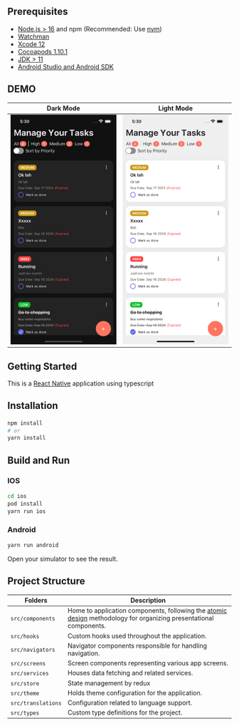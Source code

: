 ## Prerequisites

- [Node.js > 16](https://nodejs.org) and npm (Recommended: Use [nvm](https://github.com/nvm-sh/nvm))
- [Watchman](https://facebook.github.io/watchman)
- [Xcode 12](https://developer.apple.com/xcode)
- [Cocoapods 1.10.1](https://cocoapods.org)
- [JDK > 11](https://www.oracle.com/java/technologies/javase-jdk11-downloads.html)
- [Android Studio and Android SDK](https://developer.android.com/studio)

## DEMO
| Dark Mode | Light Mode |
|-----------|------------|
| ![Main iOS Dark](assets/github/main-ios-dark.png) | ![Main iOS Light](assets/github/main-ios-light.png) |

## Getting Started

This is a [React Native](https://reactnative.dev) application using typescript

## Installation

```bash
npm install
# or
yarn install
```

## Build and Run

### IOS

```bash
cd ios
pod install
yarn run ios
```

### Android

```bash
yarn run android
```

Open your simulator to see the result.

## Project Structure

| Folders            | Description                                                                                                                                                             |
| ------------------ | ----------------------------------------------------------------------------------------------------------------------------------------------------------------------- |
| `src/components`   | Home to application components, following the [atomic design](https://bradfrost.com/blog/post/atomic-web-design/) methodology for organizing presentational components. |
| `src/hooks`        | Custom hooks used throughout the application.                                                                                                                           |
| `src/navigators`   | Navigator components responsible for handling navigation.                                                                                                               |
| `src/screens`      | Screen components representing various app screens.                                                                                                                     |
| `src/services` ️   | Houses data fetching and related services.                                                                                                                              |
| `src/store` ️      | State management by redux                                                                                                                                               |
| `src/theme`        | Holds theme configuration for the application.                                                                                                                          |
| `src/translations` | Configuration related to language support.                                                                                                                              |
| `src/types`        | Custom type definitions for the project.                                                                                                                                |
